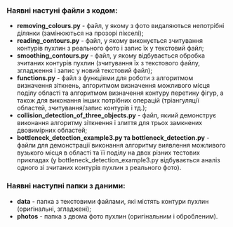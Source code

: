 ### Наявні настуні файли з кодом: 
- **removing_colours.py** - файл, у якому з фото видаляються непотрібні ділянки (замінюються на прозорі пікселі);
- **reading_contours.py** - файл, у якому виконується зчитування контурів пухлин з реального фото і запис їх у текстовий файл;
- **smoothing_contours.py** - файл, у якому відбувається обробка зчитаних контурів пухлин (зчитування їх з текстового файлу, згладження і запис у новий текстовий файл);
- **functions.py** - файл з функціями для роботи з алгоритмом визначення зiткнень, алгоритмом визначення можливого мiсця подiлу областi та алгоритмом визначення контуру перетину фiгур,
а також для виконання iнших потрiбних операцiй (тріангуляції областей, зчитування/запис контурів і тд.);
- **collision_detection_of_three_objects.py** - файл, якиий демонструє виконання алгоритму зіткнення і злиття для трьох замкнених двовимірних областей;
- **bottleneck_detection_example3.py та bottleneck_detection.py** - файли для демонстрації виконання алгоритму виявлення можливого вузького місця в області та її поділу на двох різних тестових прикладах
(у bottleneck_detection_example3.py відбувається аналіз одного зі зчитаних контурів пухлин з реального фото).
### Наявні наступні папки з даними:
- **data** - папка з текстовими файлами, які містять контури пухлин (оригінальні, згладжені);
- **photos** - папка з двома фото пухлин (оригінальним і обробленим).
